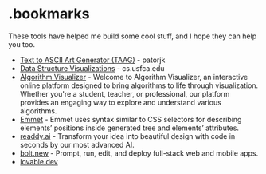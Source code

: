 # .bookmarks
These tools have helped me build some cool stuff, and I hope they can help you too.

- [Text to ASCII Art Generator (TAAG)](http://patorjk.com/software/taag/#p=display&f=Graffiti&t=Type%20Something%20) - patorjk
- [Data Structure Visualizations](https://www.cs.usfca.edu/~galles/visualization/Algorithms.html) - cs.usfca.edu
- [Algorithm Visualizer](https://algorithm-visualizer.org/) - Welcome to Algorithm Visualizer, an interactive online platform designed to bring algorithms to life through visualization. Whether you're a student, teacher, or professional, our platform provides an engaging way to explore and understand various algorithms.
- [Emmet](https://docs.emmet.io/abbreviations/syntax/) - Emmet uses syntax similar to CSS selectors for describing elements’ positions inside generated tree and elements’ attributes.
- [readdy.ai](https://readdy.ai/) - Transform your idea into beautiful design with code in seconds by our most advanced AI.
- [bolt.new](https://bolt.new/) - Prompt, run, edit, and deploy full-stack web and mobile apps.
- [lovable.dev](https://lovable.dev/)
